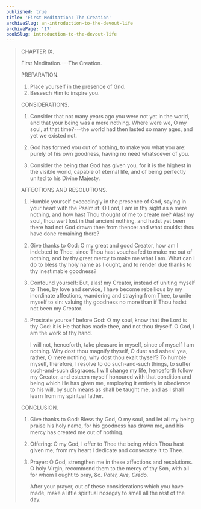 ```yaml
---
published: true
title: 'First Meditation: The Creation'
archiveSlug: an-introduction-to-the-devout-life
archivePage: '17'
bookSlug: introduction-to-the-devout-life
---
```


> CHAPTER IX.
>
> First Meditation.---The Creation.
>
> PREPARATION.
>
> 1. Place yourself in the presence of Gnd.
> 2. Beseech Him to inspire you.
>
> CONSIDERATIONS.
>
> 1. Consider that not many years ago you were not yet in the world, and that your being was a mere nothing. Where were we, O my soul, at that time?---the world had then lasted so many ages, and yet we existed not.
>
> 2. God has formed you out of nothing, to make you what you are: purely of his own goodness, having no need whatsoever of you.
>
> 3. Consider the being that God has given you, for it is the highest in the visible world, capable of eternal life, and of being perfectly united to his Divine Majesty.
>
> AFFECTIONS AND RESOLUTIONS.
>
> 1. Humble yourself exceedingly in the presence of God, saying in your heart with the Psalmist: O Lord, I am in thy sight as a mere nothing, and how hast Thou thought of me to create me? Alas! my soul, thou wert lost in that ancient nothing, and hadst yet been there had not God drawn thee from thence: and what couldst thou have done remaining there?
>
> 2. Give thanks to God: O my great and good Creator, how am I indebted to Thee, since Thou hast vouchsafed to make me out of nothing, and by thy great mercy to make me what I am. What can I do to bless thy holy name as I ought, and to render due thanks to thy inestimable goodness?
>
> 3. Confound yourself: But, alas! my Creator, instead of uniting myself to Thee, by love and service, I have become rebellious by my inordinate affections, wandering and straying from Thee, to unite myself to sin: valuing thy goodness no more than if Thou hadst not been my Creator.
>
> 4. Prostrate yourself before God: O my soul, know that the Lord is thy God: it is He that has made thee, and not thou thyself. O God, I am the work of thy hand.
>
>    I will not, henceforth, take pleasure in myself, since of myself I am nothing. Why dost thou magnify thyself, O dust and ashes! yea, rather, O mere nothing, why dost thou exalt thyself? To humble myself, therefore, I resolve to do such-and-such things, to suffer such-and-such disgraces. I will change my life, henceforth follow my Creator, and esteem myself honoured with that condition and being which He has given me, employing it entirely in obedience to his will, by such means as shall be taught me, and as I shall learn from my spiritual father.
>
> CONCLUSION.
>
> 1. Give thanks to God: Bless thy God, O my soul, and let all my being praise his holy name, for his goodness has drawn me, and his mercy has created me out of nothing.
>
> 2. Offering: O my God, I offer to Thee the being which Thou hast given me; from my heart I dedicate and consecrate it to Thee.
>
> 3. Prayer: O God, strengthen me in these affections and resolutions. O holy Virgin, recommend them to the mercy of thy Son, with all for whom I ought to pray, &c. *Pater, Ave, Credo.*
>
>    After your prayer, out of these considerations which you have made, make a little spiritual nosegay to smell all the rest of the day.
